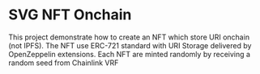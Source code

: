 # SVG NFT Onchain
This project demonstrate how to create an NFT which store URI onchain (not IPFS). The NFT use ERC-721 standard with URI Storage delivered by OpenZeppelin extensions. Each NFT are minted randomly by receiving a random seed from Chainlink VRF